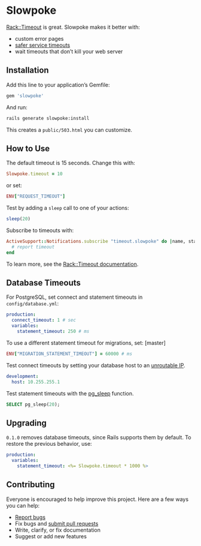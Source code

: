 # Slowpoke

[Rack::Timeout](https://github.com/heroku/rack-timeout) is great. Slowpoke makes it better with:

- custom error pages
- [safer service timeouts](https://github.com/heroku/rack-timeout/issues/39)
- wait timeouts that don’t kill your web server

## Installation

Add this line to your application’s Gemfile:

```ruby
gem 'slowpoke'
```

And run:

```sh
rails generate slowpoke:install
```

This creates a `public/503.html` you can customize.

## How to Use

The default timeout is 15 seconds. Change this with:

```ruby
Slowpoke.timeout = 10
```

or set:

```ruby
ENV["REQUEST_TIMEOUT"]
```

Test by adding a `sleep` call to one of your actions:

```ruby
sleep(20)
```

Subscribe to timeouts with:

```ruby
ActiveSupport::Notifications.subscribe "timeout.slowpoke" do |name, start, finish, id, payload|
  # report timeout
end
```

To learn more, see the [Rack::Timeout documentation](https://github.com/heroku/rack-timeout#the-rabbit-hole).

## Database Timeouts

For PostgreSQL, set connect and statement timeouts in `config/database.yml`:

```yaml
production:
  connect_timeout: 1 # sec
  variables:
    statement_timeout: 250 # ms
```

To use a different statement timeout for migrations, set: [master]

```ruby
ENV["MIGRATION_STATEMENT_TIMEOUT"] = 60000 # ms
```

Test connect timeouts by setting your database host to an [unroutable IP](http://stackoverflow.com/questions/100841/artificially-create-a-connection-timeout-error).

```yaml
development:
  host: 10.255.255.1
```

Test statement timeouts with the [pg_sleep](http://www.postgresql.org/docs/9.0/static/functions-datetime.html#FUNCTIONS-DATETIME-DELAY) function.

```sql
SELECT pg_sleep(20);
```

## Upgrading

`0.1.0` removes database timeouts, since Rails supports them by default.  To restore the previous behavior, use:

```yaml
production:
  variables:
    statement_timeout: <%= Slowpoke.timeout * 1000 %>
```

## Contributing

Everyone is encouraged to help improve this project. Here are a few ways you can help:

- [Report bugs](https://github.com/ankane/slowpoke/issues)
- Fix bugs and [submit pull requests](https://github.com/ankane/slowpoke/pulls)
- Write, clarify, or fix documentation
- Suggest or add new features
